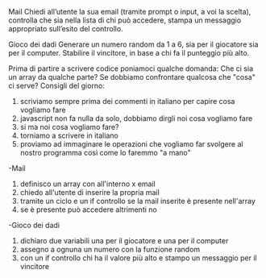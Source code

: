 Mail
Chiedi all’utente la sua email (tramite prompt o input, a voi la scelta),
controlla che sia nella lista di chi può accedere,
stampa un messaggio appropriato sull’esito del controllo.

Gioco dei dadi
Generare un numero random da 1 a 6, sia per il giocatore sia per il computer.
Stabilire il vincitore, in base a chi fa il punteggio più alto.

Prima di partire a scrivere codice poniamoci qualche domanda:
Che ci sia un array da qualche parte?
Se dobbiamo confrontare qualcosa che "cosa" ci serve?
Consigli del giorno:

1. scriviamo sempre prima dei commenti in italiano per capire cosa vogliamo fare
2. javascript non fa nulla da solo, dobbiamo dirgli noi cosa vogliamo fare
3. si ma noi cosa vogliamo fare?
4. torniamo a scrivere in italiano
5. proviamo ad immaginare le operazioni che vogliamo far svolgere al nostro programma così come lo faremmo "a mano"

-Mail

1. definisco un array con all'interno x email
2. chiedo all'utente di inserire la propria mail
3. tramite un ciclo e un if controllo se la mail inserite è presente nell'array
4. se è presente può accedere altrimenti no

-Gioco dei dadi

1. dichiaro due variabili una per il giocatore e una per il computer
2. assegno a ognuna un numero con la funzione random
3. con un if controllo chi ha il valore più alto e stampo un messaggio per il vincitore
